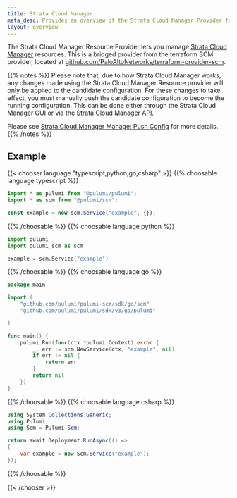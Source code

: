 ```yaml
---
title: Strata Cloud Manager
meta_desc: Provides an overview of the Strata Cloud Manager Provider for Pulumi.
layout: overview
---
```


The Strata Cloud Manager Resource Provider lets you manage [Strata Cloud Manager](https://docs.paloaltonetworks.com/strata-cloud-manager) resources. This is a bridged provider from the terraform SCM provider, located at [github.com/PaloAltoNetworks/terraform-provider-scm](https://github.com/PaloAltoNetworks/terraform-provider-scm).

{{% notes %}}
Please note that, due to how Strata Cloud Manager works, any changes made using the Strata Cloud Manager Resource provider will only be applied to the candidate configuration. For these changes to take effect, you must manually push the candidate configuration to become the running configuration. This can be done either through the Strata Cloud Manager GUI or via the [Strata Cloud Manager API](https://pan.dev/access/api/prisma-access-config/post-sse-config-v-1-config-versions-candidate-push/). 

Please see [Strata Cloud Manager Manage: Push Config](https://docs.paloaltonetworks.com/strata-cloud-manager/getting-started/operations/push-config) for more details.
{{% /notes %}}

## Example

{{< chooser language "typescript,python,go,csharp" >}}
{{% choosable language typescript %}}

```typescript
import * as pulumi from "@pulumi/pulumi";
import * as scm from "@pulumi/scm";

const example = new scm.Service("example", {});
```

{{% /choosable %}}
{{% choosable language python %}}

```python
import pulumi
import pulumi_scm as scm

example = scm.Service("example")
```

{{% /choosable %}}
{{% choosable language go %}}

```go
package main

import (
	"github.com/pulumi/pulumi-scm/sdk/go/scm"
	"github.com/pulumi/pulumi/sdk/v3/go/pulumi"

)

func main() {
    pulumi.Run(func(ctx *pulumi.Context) error {
        _, err := scm.NewService(ctx, "example", nil)
        if err != nil {
            return err
        }
        return nil
    })
}
```

{{% /choosable %}}
{{% choosable language csharp %}}

```csharp
using System.Collections.Generic;
using Pulumi;
using Scm = Pulumi.Scm;

return await Deployment.RunAsync(() =>
{
    var example = new Scm.Service("example");
});
```

{{% /choosable %}}

{{< /chooser >}}
